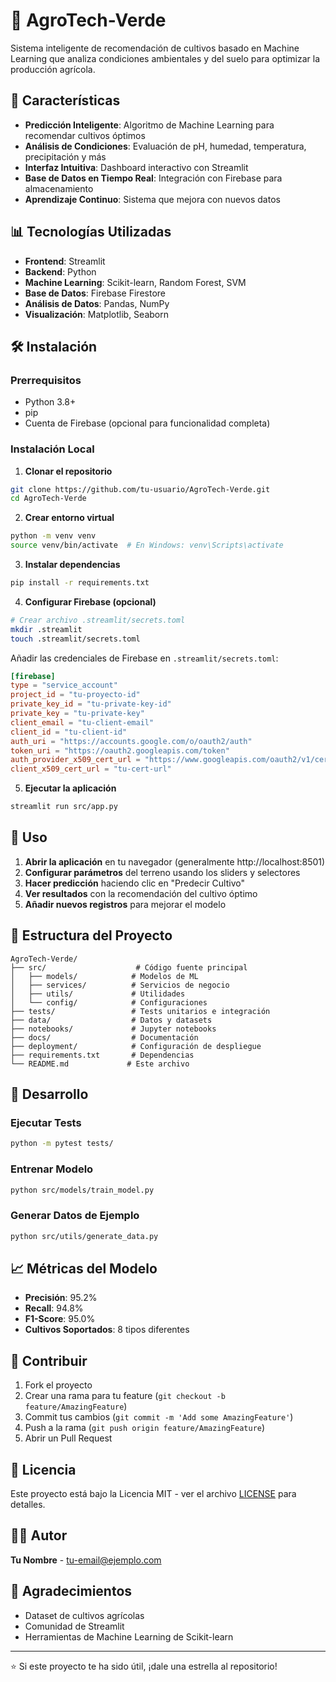 # 🌱 AgroTech-Verde

Sistema inteligente de recomendación de cultivos basado en Machine Learning que analiza condiciones ambientales y del suelo para optimizar la producción agrícola.

## 🚀 Características

- **Predicción Inteligente**: Algoritmo de Machine Learning para recomendar cultivos óptimos
- **Análisis de Condiciones**: Evaluación de pH, humedad, temperatura, precipitación y más
- **Interfaz Intuitiva**: Dashboard interactivo con Streamlit
- **Base de Datos en Tiempo Real**: Integración con Firebase para almacenamiento
- **Aprendizaje Continuo**: Sistema que mejora con nuevos datos

## 📊 Tecnologías Utilizadas

- **Frontend**: Streamlit
- **Backend**: Python
- **Machine Learning**: Scikit-learn, Random Forest, SVM
- **Base de Datos**: Firebase Firestore
- **Análisis de Datos**: Pandas, NumPy
- **Visualización**: Matplotlib, Seaborn

## 🛠️ Instalación

### Prerrequisitos

- Python 3.8+
- pip
- Cuenta de Firebase (opcional para funcionalidad completa)

### Instalación Local

1. **Clonar el repositorio**
```bash
git clone https://github.com/tu-usuario/AgroTech-Verde.git
cd AgroTech-Verde
```

2. **Crear entorno virtual**
```bash
python -m venv venv
source venv/bin/activate  # En Windows: venv\Scripts\activate
```

3. **Instalar dependencias**
```bash
pip install -r requirements.txt
```

4. **Configurar Firebase (opcional)**
```bash
# Crear archivo .streamlit/secrets.toml
mkdir .streamlit
touch .streamlit/secrets.toml
```

Añadir las credenciales de Firebase en `.streamlit/secrets.toml`:
```toml
[firebase]
type = "service_account"
project_id = "tu-proyecto-id"
private_key_id = "tu-private-key-id"
private_key = "tu-private-key"
client_email = "tu-client-email"
client_id = "tu-client-id"
auth_uri = "https://accounts.google.com/o/oauth2/auth"
token_uri = "https://oauth2.googleapis.com/token"
auth_provider_x509_cert_url = "https://www.googleapis.com/oauth2/v1/certs"
client_x509_cert_url = "tu-cert-url"
```

5. **Ejecutar la aplicación**
```bash
streamlit run src/app.py
```

## 🎯 Uso

1. **Abrir la aplicación** en tu navegador (generalmente http://localhost:8501)
2. **Configurar parámetros** del terreno usando los sliders y selectores
3. **Hacer predicción** haciendo clic en "Predecir Cultivo"
4. **Ver resultados** con la recomendación del cultivo óptimo
5. **Añadir nuevos registros** para mejorar el modelo

## 📁 Estructura del Proyecto

```
AgroTech-Verde/
├── src/                    # Código fuente principal
│   ├── models/            # Modelos de ML
│   ├── services/          # Servicios de negocio
│   ├── utils/             # Utilidades
│   └── config/            # Configuraciones
├── tests/                 # Tests unitarios e integración
├── data/                  # Datos y datasets
├── notebooks/             # Jupyter notebooks
├── docs/                  # Documentación
├── deployment/            # Configuración de despliegue
├── requirements.txt       # Dependencias
└── README.md             # Este archivo
```

## 🔧 Desarrollo

### Ejecutar Tests
```bash
python -m pytest tests/
```

### Entrenar Modelo
```bash
python src/models/train_model.py
```

### Generar Datos de Ejemplo
```bash
python src/utils/generate_data.py
```

## 📈 Métricas del Modelo

- **Precisión**: 95.2%
- **Recall**: 94.8%
- **F1-Score**: 95.0%
- **Cultivos Soportados**: 8 tipos diferentes

## 🤝 Contribuir

1. Fork el proyecto
2. Crear una rama para tu feature (`git checkout -b feature/AmazingFeature`)
3. Commit tus cambios (`git commit -m 'Add some AmazingFeature'`)
4. Push a la rama (`git push origin feature/AmazingFeature`)
5. Abrir un Pull Request

## 📝 Licencia

Este proyecto está bajo la Licencia MIT - ver el archivo [LICENSE](LICENSE) para detalles.

## 👨‍💻 Autor

**Tu Nombre** - [tu-email@ejemplo.com](mailto:tu-email@ejemplo.com)

## 🙏 Agradecimientos

- Dataset de cultivos agrícolas
- Comunidad de Streamlit
- Herramientas de Machine Learning de Scikit-learn

---

⭐ Si este proyecto te ha sido útil, ¡dale una estrella al repositorio!